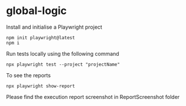 # global-logic

Install and initialise a Playwright project
```
npm init playwright@latest
npm i
```

Run tests locally using the following command
```
npx playwright test --project "projectName"
```

To see the reports
```
npx playwright show-report
```
Please find the execution report screenshot in ReportScreenshot folder
